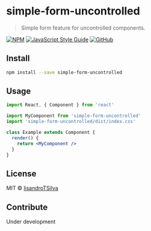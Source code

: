 # simple-form-uncontrolled

> Simple form feature for uncontrolled components.

[![NPM](https://img.shields.io/npm/v/simple-form-uncontrolled.svg)](https://www.npmjs.com/package/simple-form-uncontrolled) [![JavaScript Style Guide](https://img.shields.io/badge/code_style-standard-brightgreen.svg)](https://standardjs.com)
[![GitHub](https://img.shields.io/github/license/lisandroTSilva/simple-form-uncontrolled)](https://github.com/lisandroTSilva/simple-form-uncontrolled/blob/master/LICENSE)

## Install

```bash
npm install --save simple-form-uncontrolled
```

## Usage

```jsx
import React, { Component } from 'react'

import MyComponent from 'simple-form-uncontrolled'
import 'simple-form-uncontrolled/dist/index.css'

class Example extends Component {
  render() {
    return <MyComponent />
  }
}
```

## License

MIT © [lisandroTSilva](https://github.com/lisandroTSilva)

## Contribute

Under development

